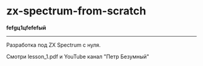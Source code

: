 # zx-spectrum-from-scratch
**fefgц1цfefefый**

-----------------------------------------------------------

Разработка под ZX Spectrum с нуля.

Смотри lesson_1.pdf и YouTube канал "Петр Безумный"
